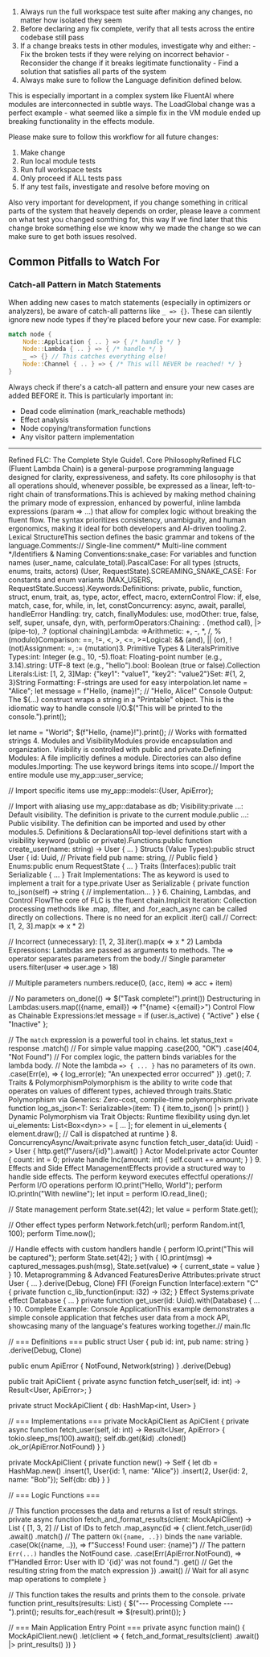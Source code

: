   1. Always run the full workspace test suite after making any changes, no matter how isolated they seem
  2. Before declaring any fix complete, verify that all tests across the entire codebase still pass
  3. If a change breaks tests in other modules, investigate why and either:
    - Fix the broken tests if they were relying on incorrect behavior
    - Reconsider the change if it breaks legitimate functionality
    - Find a solution that satisfies all parts of the system
  4. Always make sure to follow the Language definition defined below. 


 This is especially important in a complex system like FluentAI where modules are interconnected in subtle ways.
 The LoadGlobal change was a perfect example - what seemed like a simple fix in the VM module ended up  breaking functionality in the effects module.

  Please make sure to follow this workflow for all future changes:
  1. Make change
  2. Run local module tests
  3. Run full workspace tests
  4. Only proceed if ALL tests pass
  5. If any test fails, investigate and resolve before moving on

Also very important for development, if you change something in critical parts of the system that heavely depends on order, please leave a comment on what test you changed somthing for, this way If we find later that this change broke something else we know why we made the change so we can make sure to get both issues resolved. 

## Common Pitfalls to Watch For

### Catch-all Pattern in Match Statements
When adding new cases to match statements (especially in optimizers or analyzers), be aware of catch-all patterns like `_ => {}`. These can silently ignore new node types if they're placed before your new case. For example:

```rust
match node {
    Node::Application { .. } => { /* handle */ }
    Node::Lambda { .. } => { /* handle */ }
    _ => {} // This catches everything else!
    Node::Channel { .. } => { /* This will NEVER be reached! */ }
}
```

Always check if there's a catch-all pattern and ensure your new cases are added BEFORE it. This is particularly important in:
- Dead code elimination (mark_reachable methods)
- Effect analysis 
- Node copying/transformation functions
- Any visitor pattern implementation

---

Refined FLC: The Complete Style Guide1. Core PhilosophyRefined FLC (Fluent Lambda Chain) is a general-purpose programming language designed for clarity, expressiveness, and safety. Its core philosophy is that all operations should, whenever possible, be expressed as a linear, left-to-right chain of transformations.This is achieved by making method chaining the primary mode of expression, enhanced by powerful, inline lambda expressions (param => ...) that allow for complex logic without breaking the fluent flow. The syntax prioritizes consistency, unambiguity, and human ergonomics, making it ideal for both developers and AI-driven tooling.2. Lexical StructureThis section defines the basic grammar and tokens of the language.Comments:// Single-line comment/* Multi-line comment */Identifiers & Naming Conventions:snake_case: For variables and function names (user_name, calculate_total).PascalCase: For all types (structs, enums, traits, actors) (User, RequestState).SCREAMING_SNAKE_CASE: For constants and enum variants (MAX_USERS, RequestState.Success).Keywords:Definitions: private, public, function, struct, enum, trait, as, type, actor, effect, macro, externControl Flow: if, else, match, case, for, while, in, let, constConcurrency: async, await, parallel, handleError Handling: try, catch, finallyModules: use, modOther: true, false, self, super, unsafe, dyn, with, performOperators:Chaining: . (method call), |> (pipe-to), .? (optional chaining)Lambda: =>Arithmetic: +, -, *, /, % (modulo)Comparison: ==, !=, <, >, <=, >=Logical: && (and), || (or), ! (not)Assignment: =, := (mutation)3. Primitive Types & LiteralsPrimitive Types:int: Integer (e.g., 10, -5).float: Floating-point number (e.g., 3.14).string: UTF-8 text (e.g., "hello").bool: Boolean (true or false).Collection Literals:List: [1, 2, 3]Map: {"key1": "value1", "key2": "value2"}Set: #{1, 2, 3}String Formatting: F-strings are used for easy interpolation.let name = "Alice";
let message = f"Hello, {name}!"; // "Hello, Alice!"
Console Output: The $(...) construct wraps a string in a "Printable" object. This is the idiomatic way to handle console I/O.$("This will be printed to the console.").print();

let name = "World";
$(f"Hello, {name}!").print(); // Works with formatted strings
4. Modules and VisibilityModules provide encapsulation and organization. Visibility is controlled with public and private.Defining Modules: A file implicitly defines a module. Directories can also define modules.Importing: The use keyword brings items into scope.// Import the entire module
use my_app::user_service;

// Import specific items
use my_app::models::{User, ApiError};

// Import with aliasing
use my_app::database as db;
Visibility:private ...: Default visibility. The definition is private to the current module.public ...: Public visibility. The definition can be imported and used by other modules.5. Definitions & DeclarationsAll top-level definitions start with a visibility keyword (public or private).Functions:public function create_user(name: string) -> User { ... }
Structs (Value Types):public struct User {
    id: Uuid, // Private field
    pub name: string, // Public field
}
Enums:public enum RequestState { ... }
Traits (Interfaces):public trait Serializable { ... }
Trait Implementations: The as keyword is used to implement a trait for a type.private User as Serializable {
    private function to_json(self) -> string {
        // implementation...
    }
}
6. Chaining, Lambdas, and Control FlowThe core of FLC is the fluent chain.Implicit Iteration: Collection processing methods like .map, .filter, and .for_each_async can be called directly on collections. There is no need for an explicit .iter() call.// Correct:
[1, 2, 3].map(x => x * 2)

// Incorrect (unnecessary):
[1, 2, 3].iter().map(x => x * 2)
Lambda Expressions: Lambdas are passed as arguments to methods. The => operator separates parameters from the body.// Single parameter
users.filter(user => user.age > 18)

// Multiple parameters
numbers.reduce(0, (acc, item) => acc + item)

// No parameters
on_done(() => $("Task complete!").print())
Destructuring in Lambdas:users.map(({name, email}) => f"{name} <{email}>")
Control Flow as Chainable Expressions:let message = if (user.is_active) { "Active" } else { "Inactive" };

// The `match` expression is a powerful tool in chains.
let status_text = response
    .match()
        // For simple value mapping
        .case(200, "OK")
        .case(404, "Not Found")
        // For complex logic, the pattern binds variables for the lambda body.
        // Note the lambda `=> { ... }` has no parameters of its own.
        .case(Err(e), => {
            log_error(e);
            "An unexpected error occurred"
        })
        .get();
7. Traits & PolymorphismPolymorphism is the ability to write code that operates on values of different types, achieved through traits.Static Polymorphism via Generics: Zero-cost, compile-time polymorphism.private function log_as_json<T: Serializable>(item: T) {
    item.to_json() |> print()
}
Dynamic Polymorphism via Trait Objects: Runtime flexibility using dyn<Trait>.let ui_elements: List<Box<dyn<Drawable>>> = [ ... ];
for element in ui_elements {
    element.draw(); // Call is dispatched at runtime
}
8. ConcurrencyAsync/Await:private async function fetch_user_data(id: Uuid) -> User {
    http.get(f"/users/{id}").await()
}
Actor Model:private actor Counter {
    count: int = 0;
    private handle Inc(amount: int) { self.count += amount; }
}
9. Effects and Side Effect ManagementEffects provide a structured way to handle side effects. The perform keyword executes effectful operations:// Perform I/O operations
perform IO.print("Hello, World");
perform IO.println("With newline");
let input = perform IO.read_line();

// State management
perform State.set(42);
let value = perform State.get();

// Other effect types
perform Network.fetch(url);
perform Random.int(1, 100);
perform Time.now();

// Handle effects with custom handlers
handle {
    perform IO.print("This will be captured");
    perform State.set(42);
} with {
    IO.print(msg) => captured_messages.push(msg),
    State.set(value) => { current_state = value }
}
10. Metaprogramming & Advanced FeaturesDerive Attributes:private struct User { ... }.derive(Debug, Clone)
FFI (Foreign Function Interface):extern "C" {
    private function c_lib_function(input: i32) -> i32;
}
Effect Systems:private effect Database { ... }
private function get_user(id: Uuid).with(Database) { ... }
10. Complete Example: Console ApplicationThis example demonstrates a simple console application that fetches user data from a mock API, showcasing many of the language's features working together.// main.flc

// === Definitions ===
public struct User { pub id: int, pub name: string }
    .derive(Debug, Clone)

public enum ApiError { NotFound, Network(string) }
    .derive(Debug)

public trait ApiClient {
    private async function fetch_user(self, id: int) -> Result<User, ApiError>;
}

private struct MockApiClient { db: HashMap<int, User> }

// === Implementations ===
private MockApiClient as ApiClient {
    private async function fetch_user(self, id: int) -> Result<User, ApiError> {
        tokio.sleep_ms(100).await();
        self.db.get(&id)
            .cloned()
            .ok_or(ApiError.NotFound)
    }
}

private MockApiClient {
    private function new() -> Self {
        let db = HashMap.new()
            .insert(1, User{id: 1, name: "Alice"})
            .insert(2, User{id: 2, name: "Bob"});
        Self{db: db}
    }
}

// === Logic Functions ===

// This function processes the data and returns a list of result strings.
private async function fetch_and_format_results(client: MockApiClient) -> List<string> {
    [1, 3, 2] // List of IDs to fetch
        .map_async(id => {
            client.fetch_user(id)
                .await()
                .match()
                    // The pattern `Ok({name, ..})` binds the `name` variable.
                    .case(Ok({name, ..}), => f"Success! Found user: {name}")
                    // The pattern `Err(...)` handles the NotFound case.
                    .case(Err(ApiError.NotFound), => f"Handled Error: User with ID '{id}' was not found.")
                    .get() // Get the resulting string from the match expression
        })
        .await() // Wait for all async map operations to complete
}

// This function takes the results and prints them to the console.
private function print_results(results: List<string>) {
    $("--- Processing Complete ---").print();
    results.for_each(result => $(result).print());
}

// === Main Application Entry Point ===
private async function main() {
    MockApiClient.new()
        .let(client => {
            fetch_and_format_results(client)
                .await()
                |> print_results()
        })
}
 
